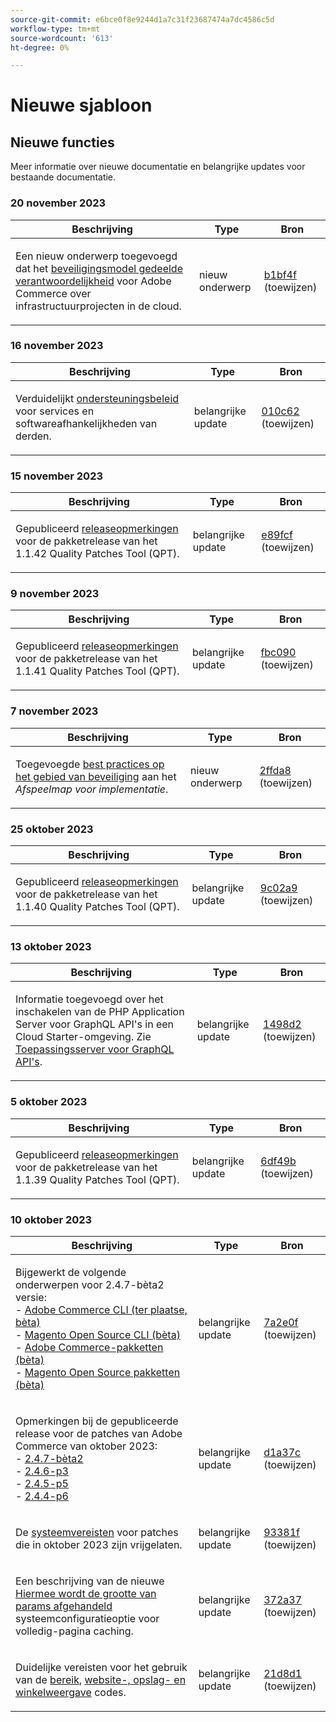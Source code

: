 ```yaml
---
source-git-commit: e6bce0f8e9244d1a7c31f23687474a7dc4586c5d
workflow-type: tm+mt
source-wordcount: '613'
ht-degree: 0%

---
```

# Nieuwe sjabloon

## Nieuwe functies

Meer informatie over nieuwe documentatie en belangrijke updates voor bestaande documentatie.

### 20 november 2023

<table style="table-layout:auto;">
  <thead>
    <tr>
      <th>Beschrijving</th>
      <th>Type</th>
      <th>Bron</th>
    </tr>
  </thead>
  <tbody>
    <tr>
      <td><p>Een nieuw onderwerp toegevoegd dat het <a href="https://experienceleague.adobe.com/docs/commerce-operations/security-and-compliance/shared-responsibility.html">beveiligingsmodel gedeelde verantwoordelijkheid</a> voor Adobe Commerce over infrastructuurprojecten in de cloud.</p>
</td>
      <td>nieuw onderwerp</td>
      <td><a href="https://github.com/AdobeDocs/commerce-operations.en/commit/b1bf4ffa950bf426c9e769904f5587cad93add15">b1bf4f</a> (toewijzen)</td>
    </tr>
  </tbody>
</table>

### 16 november 2023

<table style="table-layout:auto;">
  <thead>
    <tr>
      <th>Beschrijving</th>
      <th>Type</th>
      <th>Bron</th>
    </tr>
  </thead>
  <tbody>
    <tr>
      <td><p>Verduidelijkt <a href="https://experienceleague.adobe.com/docs/commerce-operations/release/planning/lifecycle-policy.html">ondersteuningsbeleid</a> voor services en softwareafhankelijkheden van derden.</p>
</td>
      <td>belangrijke update</td>
      <td><a href="https://github.com/AdobeDocs/commerce-operations.en/commit/010c625d2a00fda022b9e56098e74bb7b690479f">010c62</a> (toewijzen)</td>
    </tr>
  </tbody>
</table>

### 15 november 2023

<table style="table-layout:auto;">
  <thead>
    <tr>
      <th>Beschrijving</th>
      <th>Type</th>
      <th>Bron</th>
    </tr>
  </thead>
  <tbody>
    <tr>
      <td><p>Gepubliceerd <a href="https://experienceleague.adobe.com/docs/commerce-operations/tools/quality-patches-tool/release-notes.html">releaseopmerkingen</a> voor de pakketrelease van het 1.1.42 Quality Patches Tool (QPT).</p>
</td>
      <td>belangrijke update</td>
      <td><a href="https://github.com/AdobeDocs/commerce-operations.en/commit/e89fcf5fb2aa750c34bcc9152be9ae53e673bb5c">e89fcf</a> (toewijzen)</td>
    </tr>
  </tbody>
</table>

### 9 november 2023

<table style="table-layout:auto;">
  <thead>
    <tr>
      <th>Beschrijving</th>
      <th>Type</th>
      <th>Bron</th>
    </tr>
  </thead>
  <tbody>
    <tr>
      <td><p>Gepubliceerd <a href="https://experienceleague.adobe.com/docs/commerce-operations/tools/quality-patches-tool/release-notes.html">releaseopmerkingen</a> voor de pakketrelease van het 1.1.41 Quality Patches Tool (QPT).</p>
</td>
      <td>belangrijke update</td>
      <td><a href="https://github.com/AdobeDocs/commerce-operations.en/commit/fbc090e5fbd70ee4d594b8a813691abdddce9e20">fbc090</a> (toewijzen)</td>
    </tr>
  </tbody>
</table>

### 7 november 2023

<table style="table-layout:auto;">
  <thead>
    <tr>
      <th>Beschrijving</th>
      <th>Type</th>
      <th>Bron</th>
    </tr>
  </thead>
  <tbody>
    <tr>
      <td><p>Toegevoegde <a href="https://experienceleague.adobe.com/docs/commerce-operations/implementation-playbook/best-practices/launch/security-best-practices.html">best practices op het gebied van beveiliging</a> aan het <em>Afspeelmap voor implementatie</em>.</p>
</td>
      <td>nieuw onderwerp</td>
      <td><a href="https://github.com/AdobeDocs/commerce-operations.en/commit/2ffda8afd118184f314e8e329a678605ac241007">2ffda8</a> (toewijzen)</td>
    </tr>
  </tbody>
</table><!-- date_group -->

### 25 oktober 2023

<table style="table-layout:auto;">
  <thead>
    <tr>
      <th>Beschrijving</th>
      <th>Type</th>
      <th>Bron</th>
    </tr>
  </thead>
  <tbody>
    <tr>
      <td><p>Gepubliceerd <a href="https://experienceleague.adobe.com/docs/commerce-operations/tools/quality-patches-tool/release-notes.html">releaseopmerkingen</a> voor de pakketrelease van het 1.1.40 Quality Patches Tool (QPT).</p>
</td>
      <td>belangrijke update</td>
      <td><a href="https://github.com/AdobeDocs/commerce-operations.en/commit/9c02a9ca6341df46266b50dffaa6e5b961a6af98">9c02a9</a> (toewijzen)</td>
    </tr>
  </tbody>
</table>

### 13 oktober 2023

<table style="table-layout:auto;">
  <thead>
    <tr>
      <th>Beschrijving</th>
      <th>Type</th>
      <th>Bron</th>
    </tr>
  </thead>
  <tbody>
    <tr>
      <td><p>Informatie toegevoegd over het inschakelen van de PHP Application Server voor GraphQL API's in een Cloud Starter-omgeving. Zie <a href="https://experienceleague.adobe.com/docs/commerce-operations/performance-best-practices/performance-best-practices/application-server.html">Toepassingsserver voor GraphQL API's</a>.</p>
</td>
      <td>belangrijke update</td>
      <td><a href="https://github.com/AdobeDocs/commerce-operations.en/commit/1498d2e8cfaa0243f571a8fd9a0bb717bc3a86c4">1498d2</a> (toewijzen)</td>
    </tr>
  </tbody>
</table>

### 5 oktober 2023

<table style="table-layout:auto;">
  <thead>
    <tr>
      <th>Beschrijving</th>
      <th>Type</th>
      <th>Bron</th>
    </tr>
  </thead>
  <tbody>
    <tr>
      <td><p>Gepubliceerd <a href="https://experienceleague.adobe.com/docs/commerce-operations/tools/quality-patches-tool/release-notes.html">releaseopmerkingen</a> voor de pakketrelease van het 1.1.39 Quality Patches Tool (QPT).</p>
</td>
      <td>belangrijke update</td>
      <td><a href="https://github.com/AdobeDocs/commerce-operations.en/commit/6df49bc9d097bf883936b66176022251f9bf3b38">6df49b</a> (toewijzen)</td>
    </tr>
  </tbody>
</table>

### 10 oktober 2023

<table style="table-layout:auto;">
  <thead>
    <tr>
      <th>Beschrijving</th>
      <th>Type</th>
      <th>Bron</th>
    </tr>
  </thead>
  <tbody>
    <tr>
      <td><p>Bijgewerkt de volgende onderwerpen voor 2.4.7-bèta2 versie:<br />- <a href="https://experienceleague.adobe.com/docs/commerce-operations/reference/commerce-on-premises-beta.html">Adobe Commerce CLI (ter plaatse, bèta)</a><br />- <a href="https://experienceleague.adobe.com/docs/commerce-operations/reference/magento-open-source-beta.html">Magento Open Source CLI (bèta)</a><br />- <a href="https://experienceleague.adobe.com/docs/commerce-operations/release/packages/adobe-commerce-beta.html">Adobe Commerce-pakketten (bèta)</a><br />- <a href="https://experienceleague.adobe.com/docs/commerce-operations/release/packages/magento-open-source-beta.html">Magento Open Source pakketten (bèta)</a></p>
</td>
      <td>belangrijke update</td>
      <td><a href="https://github.com/AdobeDocs/commerce-operations.en/commit/7a2e0f9fd2e74776107ac85de9b785aaf056413c">7a2e0f</a> (toewijzen)</td>
    </tr>
    <tr>
      <td><p>Opmerkingen bij de gepubliceerde release voor de patches van Adobe Commerce van oktober 2023:<br />- <a href="https://experienceleague.adobe.com/docs/commerce-operations/release/notes/adobe-commerce/2-4-7.html">2.4.7-bèta2</a><br />- <a href="https://experienceleague.adobe.com/docs/commerce-operations/release/notes/security-patches/2-4-6-p3.html">2.4.6-p3</a><br />- <a href="https://experienceleague.adobe.com/docs/commerce-operations/release/notes/security-patches/2-4-5-p5.html">2.4.5-p5</a><br />- <a href="https://experienceleague.adobe.com/docs/commerce-operations/release/notes/security-patches/2-4-4-p6.html">2.4.4-p6</a></p>
</td>
      <td>belangrijke update</td>
      <td><a href="https://github.com/AdobeDocs/commerce-operations.en/commit/d1a37c01f56c12f4d4553bcd3ad883a321de9ac8">d1a37c</a> (toewijzen)</td>
    </tr>
    <tr>
      <td><p>De <a href="https://experienceleague.adobe.com/docs/commerce-operations/installation-guide/system-requirements.html">systeemvereisten</a> voor patches die in oktober 2023 zijn vrijgelaten.</p>
</td>
      <td>belangrijke update</td>
      <td><a href="https://github.com/AdobeDocs/commerce-operations.en/commit/93381f57ab687521e1503144cf5c5442da856310">93381f</a> (toewijzen)</td>
    </tr>
    <tr>
      <td><p>Een beschrijving van de nieuwe <a href="https://experienceleague.adobe.com/docs/commerce-operations/configuration-guide/cache/configure-varnish-commerce.html">Hiermee wordt de grootte van params afgehandeld</a> systeemconfiguratieoptie voor volledig-pagina caching.</p>
</td>
      <td>belangrijke update</td>
      <td><a href="https://github.com/AdobeDocs/commerce-operations.en/commit/372a37d8c75aec195951114fa9bc2786fc450bf8">372a37</a> (toewijzen)</td>
    </tr>
    <tr>
      <td><p>Duidelijke vereisten voor het gebruik van de <a href="https://experienceleague.adobe.com/docs/commerce-operations/configuration-guide/cli/configuration-management/set-configuration-values.html">bereik</a>, <a href="https://experienceleague.adobe.com/docs/commerce-operations/configuration-guide/multi-sites/ms-admin.html">website-, opslag- en winkelweergave</a> codes.</p>
</td>
      <td>belangrijke update</td>
      <td><a href="https://github.com/AdobeDocs/commerce-operations.en/commit/21d8d1f26e44d48c84095c539e68b34066854fda">21d8d1</a> (toewijzen)</td>
    </tr>
  </tbody>
</table><!-- date_group --><!-- month_group --><!-- year_group -->
